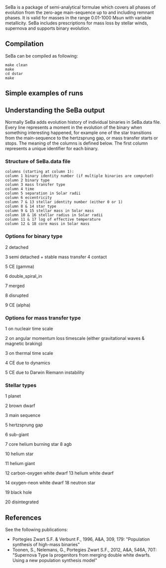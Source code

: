 SeBa is a package of semi-analytical formulae which covers all phases of evolution from the zero-age main-sequence up to and including remnant phases.
It is valid for masses in the range 0.01-1000 Msun with variable metallicity.
SeBa includes prescriptions for mass loss by stellar winds, supernova and supports binary evolution.

## Compilation

SeBa can be compiled as following:

```
make clean
make
cd dstar 
make
```

## Simple examples of runs

## Understanding the SeBa output

Normally SeBa adds evolution history of individual binaries in SeBa.data file. Every line represents a moment in the evolution of the binary when something interesting happened, for example one of the star transitions from the main-sequence to the hertzsprung gap, or mass transfer starts or stops. The meaning of the columns is defined below. The first column represents a unique identifier for each binary.

### Structure of SeBa.data file

```
columns (starting at column 1):
column 1 binary identity number (if multiple binaries are computed)
column 2 binary type
column 3 mass transfer type
column 4 time
column 5 separation in Solar radii
column 6 eccentricity
column 7 & 13 stellar identity number (either 0 or 1)
column 8 & 14 star type
column 9 & 15 stellar mass in Solar mass
column 10 & 16 stellar radius in Solar radii
column 11 & 17 log of effective temperature
column 12 & 18 core mass in Solar mass
```

### Options for binary type

2 detached

3 semi detached + stable mass transfer 4 contact

5 CE (gamma)

6 double\_spiral\_in

7 merged

8 disrupted

9 CE (alpha)

### Options for mass transfer type

1 on nucleair time scale

2 on angular momentum loss timescale (either gravitational waves &
magnetic braking)

3 on thermal time scale

4 CE due to dynamics

5 CE due to Darwin Riemann instability


### Stellar types

1 planet

2 brown dwarf

3 main sequence

5 hertzsprung gap

6 sub-giant

7 core helium burning star 8 agb

10 helium star

11 helium giant

12 carbon-oxygen white dwarf 13 helium white dwarf

14 oxygen-neon white dwarf 18 neutron star

19 black hole

20 disintegrated

## References

See the following publications:
- Portegies Zwart S.F. & Verbunt F., 1996, A&A, 309, 179: "Population synthesis of high-mass binaries"
- Toonen, S., Nelemans, G., Portegies Zwart S.F., 2012, A&A, 546A, 70T: "Supernova Type Ia progenitors from merging double white dwarfs. Using a new population synthesis model"
